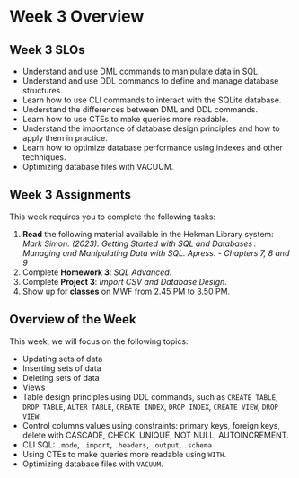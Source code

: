 # Week 3 Overview

## Week 3 SLOs

- Understand and use DML commands to manipulate data in SQL.
- Understand and use DDL commands to define and manage database structures.
- Learn how to use CLI commands to interact with the SQLite database.
- Understand the differences between DML and DDL commands.
- Learn how to use CTEs to make queries more readable.
- Understand the importance of database design principles and how to apply them in practice.
- Learn how to optimize database performance using indexes and other techniques.
- Optimizing database files with VACUUM.

## Week 3 Assignments

This week requires you to complete the following tasks:

1. **Read** the following material available in the Hekman Library system: *Mark Simon. (2023). Getting Started with SQL and Databases : Managing and Manipulating Data with SQL. Apress. - Chapters 7, 8 and 9*
2. Complete **Homework 3**: *SQL Advanced*.
3. Complete **Project 3**: *Import CSV and Database Design*.
4. Show up for **classes** on MWF from 2.45 PM to 3.50 PM.

## Overview of the Week

This week, we will focus on the following topics:

- Updating sets of data
- Inserting sets of data
- Deleting sets of data
- Views
- Table design principles using DDL commands, such as `CREATE TABLE`, `DROP TABLE`, `ALTER TABLE`, `CREATE INDEX`, `DROP INDEX`, `CREATE VIEW`, `DROP VIEW`.
- Control columns values using constraints: primary keys, foreign keys, delete with CASCADE, CHECK, UNIQUE, NOT NULL, AUTOINCREMENT.
- CLI SQL: `.mode`, `.import`, `.headers`, `.output`, `.schema`
- Using CTEs to make queries more readable using `WITH`.
- Optimizing database files with `VACUUM`.


```{tableofcontents}
```